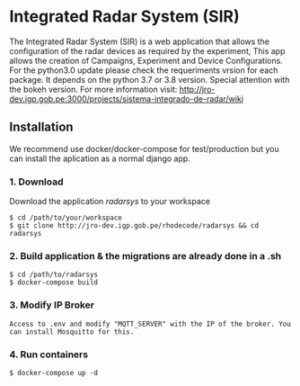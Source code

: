 # Integrated Radar System (SIR)

The Integrated Radar System (SIR) is a web application that allows the configuration of the radar devices as required by the experiment,
This app allows the creation of Campaigns, Experiment and Device Configurations.
For the python3.0 update please check the requeriments vrsion for each package. It depends on the python 3.7 or 3.8 version. Special attention with the bokeh version.
For more information visit: http://jro-dev.igp.gob.pe:3000/projects/sistema-integrado-de-radar/wiki

## Installation

We recommend use docker/docker-compose for test/production but you can install the aplication as a normal django app.

### 1. Download

Download the application *radarsys* to your workspace

    $ cd /path/to/your/workspace
    $ git clone http://jro-dev.igp.gob.pe/rhodecode/radarsys && cd radarsys

### 2. Build application & the migrations are already done in a .sh  
    
    $ cd /path/to/radarsys
    $ docker-compose build

### 3. Modify IP Broker

    Access to .env and modify "MQTT_SERVER" with the IP of the broker. You can install Mosquitto for this.

### 4. Run containers

    $ docker-compose up -d
